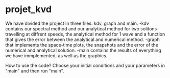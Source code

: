 # projet_kvd
We have divided the project in three files: kdv, graph and main.
-kdv contains our spectral method and our analytical method for two solitons travelling at diffrent speeds, the analytical method for 1 wave and a function that gives the error between the analytical and numerical method.
-graph that implements the space-time plots, the snapshots and the error of the numerical and analytical solution.
-main contains the results of everything we have immplemented, as well as the graphics.

How to use the code? Choose your initial conditions and your parameters in "main" and then run "main".

